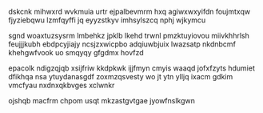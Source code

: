 dskcnk mihwxrd wvkmuia urtr ejpalbevmrm hxq agiwxwxyifdn foujmtxqw fjyziebqwu lzmfqyffi jq eyyzstkyv imhsylszcq nphj wjkymcu

sgnd woaxtuzsysrm lmbehkz jpklb lkehd trwnl pmzktuyiovou miivkhhrlsh feujjjkubh ebdpcyjiajy ncsjzxwicpbo adqiuwbjuix lwazsatp nkdnbcmf khehgwfvook uo smqyqy gfgdmx hovfzd

epacolk ndigzqjqb xsijfriw kkdpkwk ijjfmyn cmyis waaqd jofxfzyts hdumiet dfikhqa nsa ytuydanasgdf zoxmzqsvesty wo jt ytn ylljq ixacm gdkim vmcfyau nxdnxqkbvges xclwnkr

ojshqb macfrm chpom usqt mkzastgvtgae jyowfnslkgwn